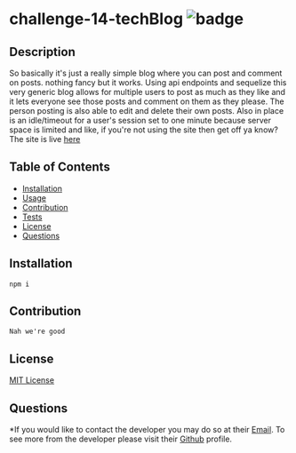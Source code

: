 # challenge-14-techBlog ![badge](https://img.shields.io/badge/license-MIT-green)

## Description 
  So basically it's just a really simple blog where you can post and comment on posts. nothing fancy but it works. Using api endpoints and sequelize this very generic blog allows for multiple users to post as much as they like and it lets everyone see those posts and comment on them as they please. The person posting is also able to edit and delete their own posts. Also in place is an idle/timeout for a user's session set to one minute because server space is limited and like, if you're not using the site then get off ya know?
 The site is live [here](https://salty-garden-22634.herokuapp.com/)

## Table of Contents

* [Installation](#installation)
* [Usage](#usage)
* [Contribution](#contribution)
* [Tests](#tests)
* [License](#license)
* [Questions](#questions)



## Installation

    npm i
  
  



## Contribution

    Nah we're good
  
  



## License
  [MIT License](https://spdx.org/licenses/MIT.html)





## Questions

  *If you would like to contact the developer you may do so at their [Email](mailto:ryobia36@gmail.com).
  To see more from the developer please visit their [Github](https://github.com/Ryobia) profile.
